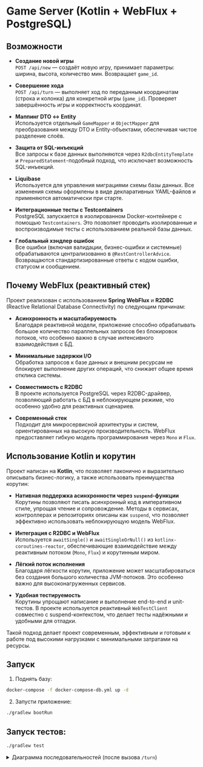 # Game Server (Kotlin + WebFlux + PostgreSQL)

## Возможности

- **Создание новой игры**  
  `POST /api/new` — создаёт новую игру, принимает параметры: ширина, высота, количество мин. Возвращает `game_id`.

- **Совершение хода**  
  `POST /api/turn` — выполняет ход по переданным координатам (строка и колонка) для конкретной игры (`game_id`). Проверяет завершённость игры и корректность координат.

- **Маппинг DTO ↔ Entity**  
  Используется отдельный `GameMapper` и `ObjectMapper` для преобразования между DTO и Entity-объектами, обеспечивая чистое разделение слоёв.

- **Защита от SQL-инъекций**  
  Все запросы к базе данных выполняются через `R2dbcEntityTemplate` и `PreparedStatement`-подобный подход, что исключает возможность SQL-инъекций.

- **Liquibase**  
  Используется для управления миграциями схемы базы данных. Все изменения схемы оформлены в виде декларативных YAML-файлов и применяются автоматически при старте.

- **Интеграционные тесты с Testcontainers**  
  PostgreSQL запускается в изолированном Docker-контейнере с помощью `Testcontainers`. Это позволяет проводить изолированные и воспроизводимые тесты с использованием реальной базы данных.

- **Глобальный хэндлер ошибок**  
  Все ошибки (включая валидации, бизнес-ошибки и системные) обрабатываются централизованно в `@RestControllerAdvice`. Возвращаются стандартизированные ответы с кодом ошибки, статусом и сообщением.

## Почему WebFlux (реактивный стек)

Проект реализован с использованием **Spring WebFlux** и **R2DBC** (Reactive Relational Database Connectivity) по следующим причинам:

- **Асинхронность и масштабируемость**  
  Благодаря реактивной модели, приложение способно обрабатывать большое количество параллельных запросов без блокировок потоков, что особенно важно в случае интенсивного взаимодействия с БД.

- **Минимальные задержки I/O**  
  Обработка запросов к базе данных и внешним ресурсам не блокирует выполнение других операций, что снижает общее время отклика системы.

- **Совместимость с R2DBC**  
  В проекте используется PostgreSQL через R2DBC-драйвер, позволяющий работать с БД в неблокирующем режиме, что особенно удобно для реактивных сценариев.

- **Современный стек**  
  Подходит для микросервисной архитектуры и систем, ориентированных на высокую производительность. WebFlux предоставляет гибкую модель программирования через `Mono` и `Flux`.

## Использование Kotlin и корутин

Проект написан на **Kotlin**, что позволяет лаконично и выразительно описывать бизнес-логику, а также использовать преимущества корутин:

- **Нативная поддержка асинхронности через `suspend`-функции**  
  Корутины позволяют писать асинхронный код в императивном стиле, упрощая чтение и сопровождение. Методы в сервисах, контроллерах и репозиториях описаны как `suspend`, что позволяет эффективно использовать неблокирующую модель WebFlux.

- **Интеграция с R2DBC и WebFlux**  
  Используется `awaitSingle()` и `awaitSingleOrNull()` из `kotlinx-coroutines-reactor`, обеспечивающие взаимодействие между реактивным потоком (`Mono`, `Flux`) и корутинным миром.

- **Лёгкий поток исполнения**  
  Благодаря лёгкости корутин, приложение может масштабироваться без создания большого количества JVM-потоков. Это особенно важно для высоконагруженных сервисов.

- **Удобная тестируемость**  
  Корутины упрощают написание и выполнение end-to-end и unit-тестов. В проекте используется реактивный `WebTestClient` совместно с suspend-контекстом, что делает тесты надёжными и удобными для отладки.

Такой подход делает проект современным, эффективным и готовым к работе под высокими нагрузками с минимальными затратами на ресурсы.


## Запуск
1. Поднять базу:
```bash
docker-compose -f docker-compose-db.yml up -d
```
2. Запусти приложение:
```bash
./gradlew bootRun
```

## Запуск тестов:
```bash
./gradlew test
```

<details>
<summary>Диаграмма последовательностей (после вызова <code>/turn</code>)</summary>

```mermaid
sequenceDiagram
    participant Client
    participant Controller
    participant Service
    participant Repository

    Client->>Controller: POST /turn (gameId, row, col)
    Controller->>Service: turn(request)
    Service->>Repository: findById(gameId)
    Repository-->>Service: GameEntity
    Service->>Service: updateField()
    Service->>Repository: save(updatedEntity)
    Repository-->>Service: GameEntity
    Service-->>Controller: GameInfoResponse
    Controller-->>Client: GameInfoResponse
```
</details>
